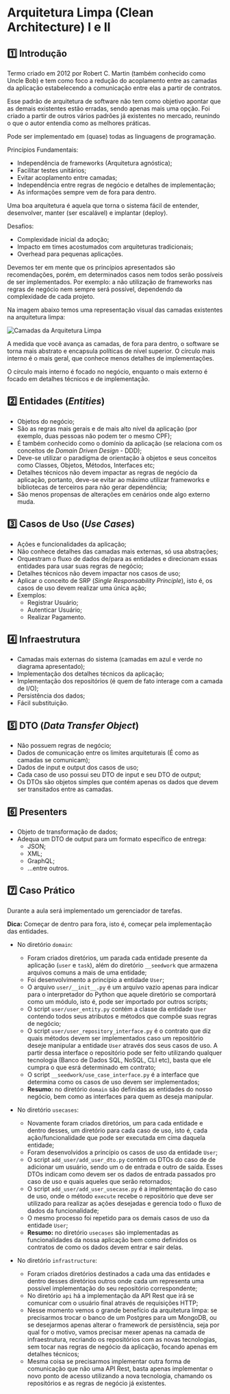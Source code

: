 # Arquitetura Limpa (Clean Architecture) I e II

## :one: Introdução

Termo criado em 2012 por Robert C. Martin (também conhecido como Uncle Bob) e tem como foco a redução do acoplamento entre as camadas da aplicação estabelecendo a comunicação entre elas a partir de contratos.

Esse padrão de arquitetura de software não tem como objetivo apontar que as demais existentes estão erradas, sendo apenas mais uma opção. Foi criado a partir de outros vários padrões já existentes no mercado, reunindo o que o autor entendia como as melhores práticas.

Pode ser implementado em (quase) todas as linguagens de programação.

Princípios Fundamentais:

- Independência de frameworks (Arquitetura agnóstica);
- Facilitar testes unitários;
- Evitar acoplamento entre camadas;
- Independência entre regras de negócio e detalhes de implementação;
- As informações sempre vem de fora para dentro.

Uma boa arquitetura é aquela que torna o sistema fácil de entender, desenvolver, manter (ser escalável) e implantar (deploy).

Desafios:

- Complexidade inicial da adoção;
- Impacto em times acostumados com arquiteturas tradicionais;
- Overhead para pequenas aplicações.

Devemos ter em mente que os princípios apresentados são recomendações, porém, em determinados casos nem todos serão possíveis de ser implementados. Por exemplo: a não utilização de frameworks nas regras de negócio nem sempre será possível, dependendo da complexidade de cada projeto.

Na imagem abaixo temos uma representação visual das camadas existentes na arquitetura limpa:

![Camadas da Arquitetura Limpa](imagens/camadas-da-arquitetura-limpa.png)

A medida que você avança as camadas, de fora para dentro, o software se torna mais abstrato e encapsula políticas de nível superior. O círculo mais interno é o mais geral, que conhece menos detalhes de implementações.

O círculo mais interno é focado no negócio, enquanto o mais externo é focado em detalhes técnicos e de implementação.

## :two: Entidades (*Entities*)

- Objetos do negócio;
- São as regras mais gerais e de mais alto nível da aplicação (por exemplo, duas pessoas não podem ter o mesmo CPF);
- É também conhecido como o domínio da aplicação (se relaciona com os conceitos de *Domain Driven Design* - DDD);
- Deve-se utilizar o paradigma de orientação à objetos e seus conceitos como Classes, Objetos, Métodos, Interfaces etc;
- Detalhes técnicos não devem impactar as regras de negócio da aplicação, portanto, deve-se evitar ao máximo utilizar frameworks e bibliotecas de terceiros para não gerar dependência;
- São menos propensas de alterações em cenários onde algo externo muda.

## :three: Casos de Uso (*Use Cases*)

- Ações e funcionalidades da aplicação;
- Não conhece detalhes das camadas mais externas, só usa abstrações;
- Orquestram o fluxo de dados de/para as entidades e direcionam essas entidades para usar suas regras de negócio;
- Detalhes técnicos não devem impactar nos casos de uso;
- Aplicar o conceito de SRP (*Single Responsability Principle*), isto é, os casos de uso devem realizar uma única ação;
- Exemplos:
  - Registrar Usuário;
  - Autenticar Usuário;
  - Realizar Pagamento.

## :four: Infraestrutura

- Camadas mais externas do sistema (camadas em azul e verde no diagrama apresentado);
- Implementação dos detalhes técnicos da aplicação;
- Implementação dos repositórios (é quem de fato interage com a camada de I/O);
- Persistência dos dados;
- Fácil substituição.

## :five: DTO (*Data Transfer Object*)

- Não possuem regras de negócio;
- Dados de comunicação entre os limites arquiteturais (É como as camadas se comunicam);
- Dados de input e output dos casos de uso;
- Cada caso de uso possui seu DTO de input e seu DTO de output;
- Os DTOs são objetos simples que contém apenas os dados que devem ser transitados entre as camadas.

## :six: Presenters

- Objeto de transformação de dados;
- Adequa um DTO de output para um formato específico de entrega:
  - JSON;
  - XML;
  - GraphQL;
  - ...entre outros.

## :seven: Caso Prático

Durante a aula será implementado um gerenciador de tarefas.

**Dica:** Começar de dentro para fora, isto é, começar pela implementação das entidades.

- No diretório `domain`:
  - Foram criados diretórios, um parada cada entidade presente da aplicação (`user` e `task`), além do diretório `__seedwork` que armazena arquivos comuns a mais de uma entidade;
  - Foi desenvolvimento a princípio a entidade `User`;
  - O arquivo `user/__init__.py` é um arquivo vazio apenas para indicar para o interpretador do Python que aquele diretório se comportará como um módulo, isto é, pode ser importado por outros scripts;
  - O script `user/user_entity.py` contém a classe da entidade `User` contendo todos seus atributos e métodos que compõe suas regras de negócio;
  - O script `user/user_repository_interface.py` é o contrato que diz quais métodos devem ser implementados caso um repositório deseje manipular a entidade `User` através dos seus casos de uso. A partir dessa interface o repositório pode ser feito utilizando qualquer tecnologia (Banco de Dados SQL, NoSQL, CLI etc), basta que ele cumpra o que esrá determinado em contrato;
  - O script `__seedwork/use_case_interface.py` é a interface que determina como os casos de uso devem ser implementados;
  - **Resumo:** no diretório `domain` são definidas as entidades do nosso negócio, bem como as interfaces para quem as deseja manipular.

- No diretório `usecases`:
  - Novamente foram criados diretórios, um para cada entidade e dentro desses, um diretório para cada caso de uso, isto é, cada ação/funcionalidade que pode ser executada em cima daquela entidade;
  - Foram desenvolvidos a princípio os casos de uso da entidade `User`;
  - O script `add_user/add_user_dto.py` contém os DTOs do caso de de adicionar um usuário, sendo um o de entrada e outro de saída. Esses DTOs indicam como devem ser os dados de entrada passados pro caso de uso e quais aqueles que serão retornados;
  - O script `add_user/add_user_usecase.py` é a implementação do caso de uso, onde o método `execute` recebe o repositório que deve ser utilizado para realizar as ações desejadas e gerencia todo o fluxo de dados da funcionalidade;
  - O mesmo processo foi repetido para os demais casos de uso da entidade `User`;
  - **Resumo:** no diretório `usecases` são implementadas as funcionalidades da nossa aplicação bem como definidos os contratos de como os dados devem entrar e sair delas.

- No diretório `infrastructure`:
  - Foram criados diretórios destinados a cada uma das entidades e dentro desses diretórios outros onde cada um representa uma possível implementação do seu repositório correspondente;
  - No diretório `api` há a implementação da API Rest que irá se comunicar com o usuário final através de requisições HTTP;
  - Nesse momento vemos o grande benefício da arquitetura limpa: se precisarmos trocar o banco de um Postgres para um MongoDB, ou se desejarmos apenas alterar o framework de persistência, seja por qual for o motivo, vamos precisar mexer apenas na camada de infraestrutura, recriando os repositórios com as novas tecnologias, sem tocar nas regras de negócio da aplicação, focando apenas em detalhes técnicos;
  - Mesma coisa se precisarmos implementar outra forma de comunicação que não uma API Rest, basta apenas implementar o novo ponto de acesso utilizando a nova tecnologia, chamando os repositórios e as regras de negócio já existentes.
